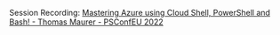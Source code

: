 Session Recording: [Mastering Azure using Cloud Shell, PowerShell and Bash! - Thomas Maurer - PSConfEU 2022](https://www.youtube.com/watch?v=5wZcUzEk4WY)


